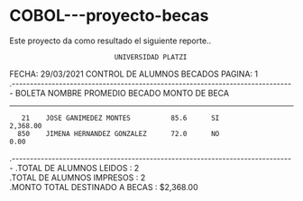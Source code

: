# COBOL---proyecto-becas
Este proyecto da como resultado el siguiente reporte..

                              UNIVERSIDAD PLATZI                                
 FECHA: 29/03/2021        CONTROL DE ALUMNOS BECADOS              PAGINA:   1   
.------------------------------------------------------------------------------ 
   BOLETA            NOMBRE             PROMEDIO    BECADO        MONTO DE BECA 
 --------    -------------------------  --------    ------       -------------- 
       21    JOSE GANIMEDEZ MONTES          85.6      SI               2,368.00 
      850    JIMENA HERNANDEZ GONZALEZ      72.0      NO                   0.00 
.------------------------------------------------------------------------------ 
.TOTAL DE ALUMNOS LEIDOS    :      2                                            
.TOTAL DE ALUMNOS IMPRESOS  :      2                                            
.MONTO TOTAL DESTINADO A BECAS   :                                     $2,368.00
